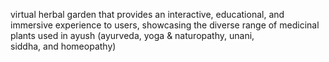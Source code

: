 virtual herbal garden that provides an interactive, educational, and immersive experience to users, showcasing the diverse range of medicinal plants used in ayush (ayurveda, yoga & naturopathy, unani, siddha, and homeopathy)
